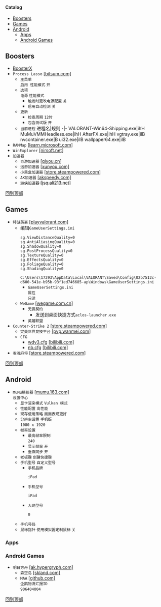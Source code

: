 #### Catalog
- [Boosters](#booster)
- [Games](#games)
- [Android](#android)
  - [Apps](#apps)
  - [Android Games](#android-games)
## Boosters
* [BoosterX](/windows/games/boosterx.md)
* `Process Lasso` [[bitsum.com]](https://bitsum.com/changes/processlasso/)
  * `主菜单`  
`启用 性能模式` `开`
  * `选项`  
`电源` `性能模式`
    * `触发时更改电源配置` `关`
    * `启用自动检测` `关`
  * `更新`
    * `检查周期` `12时`
    * `包含测试版` `开`
  * `当前进程`
    进程名|规则
    -|-
    VALORANT-Win64-Shipping.exe|ihH
    MuMuVMMHeadless.exe|ihH
    AfterFX.exe|ihH
    vgtray.exe|ilB
    nvcontainer.exe|B
    ui32.exe|ilB
    wallpaper64.exe|ilB
* `RAMMap` [[learn.microsoft.com]](https://learn.microsoft.com/zh-cn/sysinternals/downloads/rammap)
* `WinExplorer` [[nirsoft.net]](https://www.nirsoft.net/utils/winexp.html)
* `加速器`
  * `奇游加速器` [[qiyou.cn]](https://www.qiyou.cn/)
  * `迅游加速器` [[xunyou.com]](https://www.xunyou.com/)
  * `小黑盒加速器` [[store.steampowered.com]](https://store.steampowered.com/app/1447430/_/)
  * `AK加速器` [[akspeedy.com]](https://www.akspeedy.com/)
  * ~~`游侠加速器` [[jsq.ali213.net]](https://jsq.ali213.net/home)~~

[回到顶部](#catalog)
## Games
* `特战英豪` [[playvalorant.com]](https://playvalorant.com/zh-tw/download/)
  * 编辑`GameUserSettings.ini`
    ```
    sg.ViewDistanceQuality=0
    sg.AntiAliasingQuality=0
    sg.ShadowQuality=0
    sg.PostProcessQuality=0
    sg.TextureQuality=0
    sg.EffectsQuality=0
    sg.FoliageQuality=0
    sg.ShadingQuality=0
    ```
    `C:\Users\17293\AppData\Local\VALORANT\Saved\Config\02b7512c-d600-541e-b95b-93f1ed746685-ap\Windows\GameUserSettings.ini`
    * `GameUserSettings.ini`  
`属性`  
`只读`
  * `WeGame` [[wegame.com.cn]](https://www.wegame.com.cn/home/)
    * `无畏契约`
      * 发送到桌面快捷方式`aclos-launcher.exe`
    * `英雄联盟`
* `Counter-Strike 2` [[store.steampowered.com]](https://store.steampowered.com/app/730/CounterStrike_2/)
  * `完美世界竞技平台` [[pvp.wanmei.com]](https://pvp.wanmei.com/)
  * `CFG`
    * [wdv3.cfg](/windows/games/cs-2/wdv3.cfg) [[bilibili.com]](https://www.bilibili.com/video/BV18H4y137QZ/?vd_source=85eeb932842b5b15ade257caaa4a9ba8)
    * [nb.cfg](/windows/games/cs-2/nb.cfg) [[bilibili.com]](https://www.bilibili.com/video/BV1vt421K77g/?vd_source=85eeb932842b5b15ade257caaa4a9ba8)
* `雀魂麻将` [[store.steampowered.com]](https://store.steampowered.com/app/1329410/MahjongSoul/)

[回到顶部](#catalog)
## Android
* `MuMu模拟器` [[mumu.163.com]](https://mumu.163.com/)  
`设置中心`  
  * `显卡渲染模式` `Vulkan 模式`  
  * `性能配置` `高性能`  
  * `现存使用策略` `画面表现更好`
  * `分辨率设置` `手机版`  
  `1080 x 1920`
  * `帧率设置`
    * `最高帧率限制`  
`240`
    * `显示帧率` `开`
    * `垂直同步` `开`
  * `老板键` `创建快捷键`
  * `手机型号` `自定义型号`
    * `手机品牌`
      ```
      iPad
      ```
    * `手机型号`
      ```
      iPad
      ```
    * `入网型号`
      ```
      0
      ```
  * `手机号码`
  * `鼠标指针` `使用模拟器定制鼠标` `关`
### Apps

### Android Games
* `明日方舟` [[ak.hypergryph.com]](https://ak.hypergryph.com/#index)
  * `森空岛` [[skland.com]](https://www.skland.com/)
  * `MAA` [[github.com]](https://github.com/MaaAssistantArknights/MaaRelease/releases)  
`企鹅物流汇报ID`  
`906404004`

[回到顶部](#catalog)